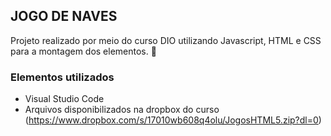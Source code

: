 ## JOGO DE NAVES

Projeto realizado por meio do curso DIO utilizando Javascript, HTML e CSS para a montagem dos elementos.  :gun:



### Elementos utilizados

* Visual Studio Code
* Arquivos disponibilizados na dropbox do curso (https://www.dropbox.com/s/17010wb608q4olu/JogosHTML5.zip?dl=0)

